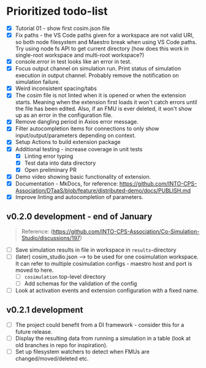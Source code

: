 # Prioritized todo-list

- [x] Tutorial 01 - show first cosim.json file
- [x] Fix paths - the VS Code paths given for a workspace are not valid URI, so both node filesystem and Maestro break when using VS Code paths. Try using node fs API to get current directory (how does this work in single-root workspace and multi-root workspace?)
- [x] console.error in test looks like an error in test.
- [x] Focus output channel on simulation run. Print status of simulation execution in output channel. Probably remove the notification on simulation failure.
- [x] Weird inconsistent spacing/tabs
- [x] The cosim file is not linted when it is opened or when the extension starts. Meaning when the extension first loads it won't catch errors until the file has been edited. Also, if an FMU is ever deleted, it won't show up as an error in the configuration file.
- [x] Remove dangling period in Axios error message.
- [x] Filter autocompletion items for connections to only show input/output/parameters depending on context.
- [x] Setup Actions to build extension package
- [x] Additional testing - increase coverage in unit tests
  - [x] Linting error typing
  - [x] Test data into data directory
  - [x] Open preliminary PR
- [x] Demo video showing basic functionality of extension.
- [x] Documentation - MkDocs, for reference: <https://github.com/INTO-CPS-Association/DTaaS/blob/feature/distributed-demo/docs/PUBLISH.md>
- [x] Improve linting and autocompletion of parameters.

## v0.2.0 development - end of January

> Reference: (<https://github.com/INTO-CPS-Association/Co-Simulation-Studio/discussions/197>)

- [ ] Save simulation results in file in workspace in `results`-directory
- [ ] (later) cosim_studio.json --> to be used for one cosimulation workspace. It can refer to multiple cosimulation configs - maestro host and port is moved to here.
  - [ ] `cosimulation` top-level directory
  - [ ] Add schemas for the validation of the config
- [ ] Look at activation events and extension configuration with a fixed name.

## v0.2.1 development

- [ ] The project could benefit from a DI framework - consider this for a future release.
- [ ] Display the resulting data from running a simulation in a table (look at old branches in repo for inspiration).
- [ ] Set up filesystem watchers to detect when FMUs are changed/moved/deleted etc.

